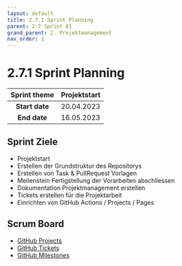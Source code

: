 ```yaml
---
layout: default
title: 2.7.1 Sprint Planning 
parent: 2.7 Sprint 01
grand_parent: 2. Projektmanagement
nav_order: 1
---
```


# 2.7.1 Sprint Planning

| **Sprint theme** | Projektstart |
| :--------------: | ------------ |
|  **Start date**  | 20.04.2023   |
|   **End date**   | 16.05.2023   |

## Sprint Ziele

- Projektstart
- Erstellen der Grundstruktur des Repositorys
- Erstellen von Task & PullRequest Vorlagen
- Meilenstein Fertigstellung der Vorarbeiten abschliessen
- Dokumentation Projektmanagement erstellen
- Tickets erstellen für die Projektarbeit
- Einrichten von GitHub Actions / Projects / Pages

## Scrum Board

- [GitHub Projects](https://github.com/orgs/Cloud-native-engineering/projects/3)
- [GitHub Tickets](https://github.com/Cloud-native-engineering/sem01_aws/issues)
- [GitHub Milestones](https://github.com/Cloud-native-engineering/sem01_aws/milestones)
